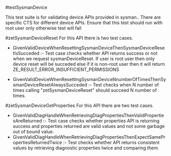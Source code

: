 #testSysmanDevice

This test suite is for validating device APIs provided in sysman.. There are specific CTS for different device  APIs. Ensure that this test should run with root user only otherwise test will fail

#zetSysmanDeviceReset
For this API there is two test cases.
* GivenValidDeviceWhenResettingSysmanDeviceThenSysmanDeviceResetIsSucceded :- Test case checks whether API returns success or not when we request sysmanDeviceReset. If user is root user then only device reset will be succeded else if it is non-root user then it will return ZE_RESULT_ERROR_INSUFFICIENT_PERMISSIONS

* GivenValidDeviceWhenResettingSysmanDeviceNnumberOfTimesThenSysmanDeviceResetAlwaysSucceded :- Test checks when N number of times calling "zetSysmanDeviceReset" should succeed N number of times.

#zetSysmanDeviceGetProperties
For this API there are two test cases.
* GivenValidDiagHandleWhenRetrievingDiagPropertiesThenValidPropertiesAreReturned :- Test case checks whether properties API is returning success and properties returned are valid values and not some garbage out of bound value.
* GivenValidDiagHandleWhenRetrievingDiagPropertiesThenExpectSamePropertiesReturnedTwice :- Test checks whether API returns consistent values by retrieving diagnostic properties twice and comparing them.

